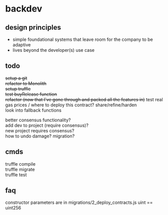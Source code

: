 # backdev  

## design principles  
- simple foundational systems that leave room for the company to be adaptive
- lives beyond the developer(s) use case

## todo  
~~setup a git~~  
~~refactor to Monolith~~  
~~setup truffle~~  
~~test buyRelease function~~  
~~refactor (now that I've gone through and packed all the features in)~~
test real gas prices / where to deploy this contract?
share/refine/harden  
look into fallback functions  

better consensus functionality?  
add dev to project (require consensus)?  
new project requires consensus?  
how to undo damage? migration?


## cmds  
truffle compile  
truffle migrate  
truffle test  

## faq  
constructor parameters are in migrations/2_deploy_contracts.js 
uint == uint256  